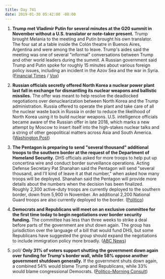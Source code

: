 ```yaml
---
title: Day 741
date: 2019-01-30 05:42:00 -08:00
---
```


1. **Trump met Vladimir Putin for several minutes at the G20 summit in November without a U.S. translator or note-taker present.** Trump brought Melania to the meeting and Putin brought his own translator. The four sat at a table inside the Colón theatre in Buenos Aires, Argentina and were among the last to leave. Trump's aides said the meeting was one of several "informal" conversations between Trump and other world leaders during the summit. A Russian government said Trump and Putin spoke for roughly 15 minutes about various foreign policy issues, including an incident in the Azov Sea and the war in Syria. ([Financial Times](http://www.ft.com/content/61842ec4-23a0-11e9-8ce6-5db4543da632) / [Vox](https://www.vox.com/2019/1/29/18202515/trump-putin-russia-g20-ft-note))

2. **Russian officials secretly offered North Korea a nuclear power plant last fall in exchange for dismantling its nuclear weapons and ballistic missiles.** The offer was meant to help resolve the deadlocked negotiations over denuclearization between North Korea and the Trump administration. Russia offered to operate the plant and take care of all the nuclear waste back in Russia in order to reduce the likelihood of North Korea using it to build nuclear weapons. U.S. intelligence officials became aware of the Russian offer in late 2018, which marks a new attempt by Moscow to insert itself into the high-stakes nuclear talks and a string of other geopolitical matters across Asia and South America. ([Washington Post](http://www.washingtonpost.com/world/national-security/russia-secretly-offered-north-korea-a-nuclear-power-plant-officials-say/2019/01/29/d1872588-a99b-4b68-ba34-9ce1bc95b573_story.html))

3. **The Pentagon is preparing to send "several thousand" additional troops to the southern border at the request of the Department of Homeland Security.** DHS officials asked for more troops to help put up concertina wire and conduct border surveillance operations. Acting Defense Secretary Pat Shanahan said the Pentagon will send "several thousand, and I’ll kind of leave it at that number," when asked how many troops will be deployed. Shanahan said the Pentagon will provide more details about the numbers when the decision has been finalized. Roughly 2,300 active-duty troops are currently deployed to the southern border, down from 5,900 in November. An additional 2,200 National Guard troops are also currently deployed to the border. ([Politico](https://www.politico.com/story/2019/01/29/american-troops-us-mexico-border-1134086))

4. **Democrats and Republicans will meet on an exclusive committee for the first time today to begin negotiations over border security funding.** The committee has less than three weeks to strike a deal before parts of the government are shut down again. The group has jurisdiction over the language of a bill that would fund DHS, but some Republicans have suggested the group should expand the negotiations to include immigration policy more broadly. ([ABC News](https://abcnews.go.com/Politics/border-security-battle-begins-congress-grapples-scope-negotiations/story?id=60699468))

5. poll/ **Only 31% of voters support shutting the government down again over funding for Trump's border wall, while 58% oppose another government shutdown generally.** If the government shuts down again, a combined 54% would blame Trump and Republicans, while 33% would blame congressional Democrats. ([Politico-Morning Consult](https://www.politico.com/story/2019/01/30/voters-oppose-another-shutdown-emergency-1135962))